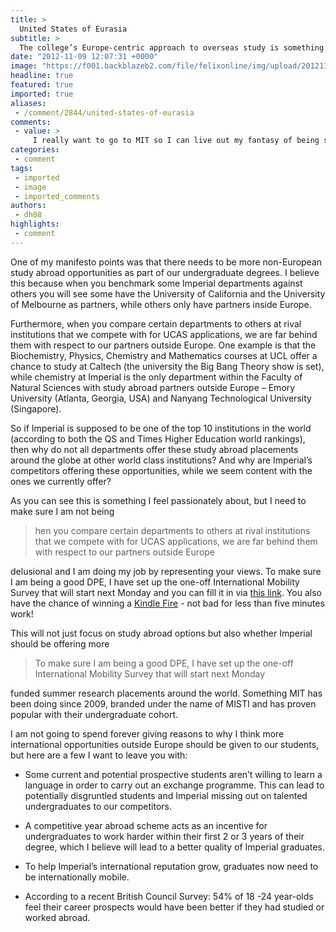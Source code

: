 ```yaml
---
title: >
  United States of Eurasia
subtitle: >
  The college’s Europe-centric approach to overseas study is something we should change.
date: "2012-11-09 12:07:31 +0000"
image: "https://f001.backblazeb2.com/file/felixonline/img/upload/201211091207-tna08-european_union_map.jpeg"
headline: true
featured: true
imported: true
aliases:
 - /comment/2844/united-states-of-eurasia
comments:
 - value: >
     I really want to go to MIT so I can live out my fantasy of being selected by Kevin Spacey for card-counting trips to Vegas, and then being reprimanded by casino security chief Laurence Fishburne.
categories:
 - comment
tags:
 - imported
 - image
 - imported_comments
authors:
 - dh08
highlights:
 - comment
---
```


One of my manifesto points was that there needs to be more non-European study abroad opportunities as part of our undergraduate degrees. I believe this because when you benchmark some Imperial departments against others you will see some have the University of California and the University of Melbourne as partners, while others only have partners inside Europe.

Furthermore, when you compare certain departments to others at rival institutions that we compete with for UCAS applications, we are far behind them with respect to our partners outside Europe. One example is that the Biochemistry, Physics, Chemistry and Mathematics courses at UCL offer a chance to study at Caltech (the university the Big Bang Theory show is set), while chemistry at Imperial is the only department within the Faculty of Natural Sciences with study abroad partners outside Europe – Emory University (Atlanta, Georgia, USA) and Nanyang Technological University (Singapore).

So if Imperial is supposed to be one of the top 10 institutions in the world (according to both the QS and Times Higher Education world rankings), then why do not all departments offer these study abroad placements around the globe at other world class institutions? And why are Imperial’s competitors offering these opportunities, while we seem content with the ones we currently offer?

As you can see this is something I feel passionately about, but I need to make sure I am not being

> hen you compare certain departments to others at rival institutions that we compete with for UCAS applications, we are far behind them with respect to our partners outside Europe

delusional and I am doing my job by representing your views. To make sure I am being a good DPE, I have set up the one-off International Mobility Survey that will start next Monday and you can fill it in via [this link](http://www.surveymonkey.com/s/ICU_IMSurvey). You also have the chance of winning a [Kindle Fire](http://www.amazon.co.uk/kindle-fire-tablet-amazon-tablets/dp/B0083Q04M2) - not bad for less than five minutes work!

This will not just focus on study abroad options but also whether Imperial should be offering more

> To make sure I am being a good DPE, I have set up the one-off International Mobility Survey that will start next Monday

funded summer research placements around the world. Something MIT has been doing since 2009, branded under the name of MISTI and has proven popular with their undergraduate cohort.

I am not going to spend forever giving reasons to why I think more international opportunities outside Europe should be given to our students, but here are a few I want to leave you with:

- Some current and potential prospective students aren’t willing to learn a language in order to carry out an exchange programme. This can lead to potentially disgruntled students and Imperial missing out on talented undergraduates to our competitors.

- A competitive year abroad scheme acts as an incentive for undergraduates to work harder within their first 2 or 3 years of their degree, which I believe will lead to a better quality of Imperial graduates.

- To help Imperial’s international reputation grow, graduates now need to be internationally mobile.

- According to a recent British Council Survey: 54% of 18 -24 year-olds feel their career prospects would have been better if they had studied or worked abroad.
